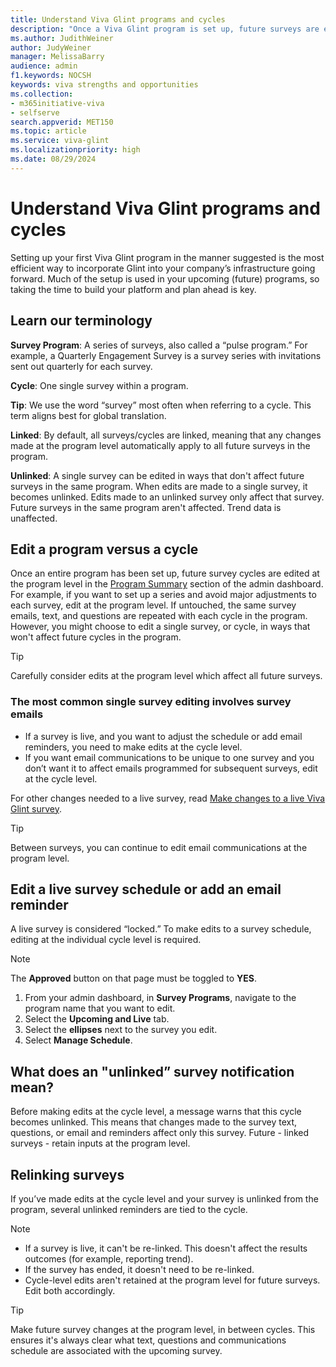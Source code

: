 ```yaml
---
title: Understand Viva Glint programs and cycles 
description: "Once a Viva Glint program is set up, future surveys are edited at the individual cycle (survey) level."
ms.author: JudithWeiner
author: JudyWeiner
manager: MelissaBarry
audience: admin
f1.keywords: NOCSH
keywords: viva strengths and opportunities
ms.collection:  
- m365initiative-viva
- selfserve 
search.appverid: MET150 
ms.topic: article
ms.service: viva-glint
ms.localizationpriority: high
ms.date: 08/29/2024
---
```


# Understand Viva Glint programs and cycles  

Setting up your first Viva Glint program in the manner suggested is the most efficient way to incorporate Glint into your company’s infrastructure going forward. Much of the setup is used in your upcoming (future) programs, so taking the time to build your platform and plan ahead is key. 

## Learn our terminology 

**Survey Program**: A series of surveys, also called a “pulse program.” For example, a Quarterly Engagement Survey is a survey series with invitations sent out quarterly for each survey.  

**Cycle**: One single survey within a program. 

**Tip**: We use the word “survey” most often when referring to a cycle. This term aligns best for global translation.  

**Linked**: By default, all surveys/cycles are linked, meaning that any changes made at the program level automatically apply to all future surveys in the program.  

**Unlinked**: A single survey can be edited in ways that don't affect future surveys in the same program. When edits are made to a single survey, it becomes unlinked. Edits made to an unlinked survey only affect that survey. Future surveys in the same program aren't affected. Trend data is unaffected. 

## Edit a program versus a cycle

Once an entire program has been set up, future survey cycles are edited at the program level in the [Program Summary](https://www.microsoft.com/) section of the admin dashboard. For example, if you want to set up a series and avoid major adjustments to each survey, edit at the program level. If untouched, the same survey emails, text, and questions are repeated with each cycle in the program. However, you might choose to edit a single survey, or cycle, in ways that won't affect future cycles in the program. 

>[!TIP]
> Carefully consider edits at the program level which affect all future surveys. 

### The most common single survey editing involves survey emails 

- If a survey is live, and you want to adjust the schedule or add email reminders, you need to make edits at the cycle level.  
- If you want email communications to be unique to one survey and you don’t want it to affect emails programmed for subsequent surveys, edit at the cycle level.  

For other changes needed to a live survey, read [Make changes to a live Viva Glint survey](https://www.microsoft.com/). 

>[!TIP]
> Between surveys, you can continue to edit email communications at the program level. 

## Edit a live survey schedule or add an email reminder 

A live survey is considered “locked.” To make edits to a survey schedule, editing at the individual cycle level is required.

>[!NOTE]
> The **Approved** button on that page must be toggled to **YES**.    

1. From your admin dashboard, in **Survey Programs**, navigate to the program name that you want to edit. 
2. Select the **Upcoming and Live** tab. 
3. Select the **ellipses** next to the survey you edit. 
4. Select **Manage Schedule**.

## What does an "unlinked” survey notification mean? 

Before making edits at the cycle level, a message warns that this cycle becomes unlinked. This means that changes made to the survey text, questions, or email and reminders affect only this survey. Future - linked surveys - retain inputs at the program level. 

## Relinking surveys 

If you’ve made edits at the cycle level and your survey is unlinked from the program, several unlinked reminders are tied to the cycle. 

>[!NOTE]
> - If a survey is live, it can't be re-linked. This doesn't affect the results outcomes (for example, reporting trend).
> - If the survey has ended, it doesn't need to be re-linked. 
> - Cycle-level edits aren't retained at the program level for future surveys. Edit both accordingly. 

>[!TIP]
> Make future survey changes at the program level, in between cycles. This ensures it's always clear what text, questions and communications schedule are associated with the upcoming survey.

 
